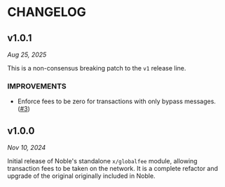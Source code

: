 # CHANGELOG

## v1.0.1

*Aug 25, 2025*

This is a non-consensus breaking patch to the `v1` release line.

### IMPROVEMENTS

- Enforce fees to be zero for transactions with only bypass messages. ([#3](https://github.com/noble-assets/globalfee/pull/3))

## v1.0.0

*Nov 10, 2024*

Initial release of Noble's standalone `x/globalfee` module, allowing transaction fees to be taken on the network. It is a complete refactor and upgrade of the original originally included in Noble.

